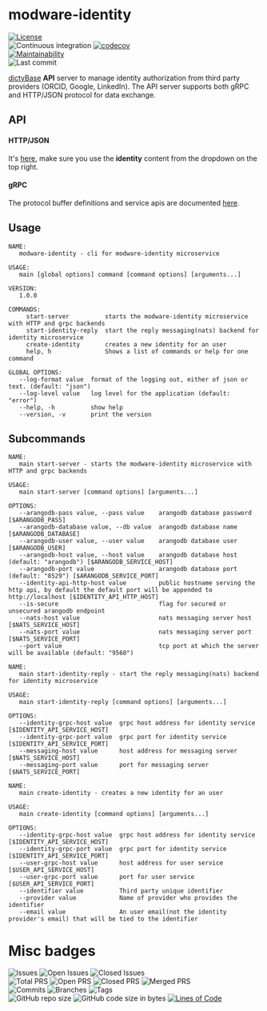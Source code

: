 # modware-identity

[![License](https://img.shields.io/badge/License-BSD%202--Clause-blue.svg)](LICENSE)  
![Continuous integration](https://github.com/dictyBase/modware-identity/workflows/Continuous%integration/badge.svg)
[![codecov](https://codecov.io/gh/dictyBase/modware-identity/branch/develop/graph/badge.svg)](https://codecov.io/gh/dictyBase/modware-identity)  
[![Maintainability](https://api.codeclimate.com/v1/badges/21ed283a6186cfa3d003/maintainability)](https://codeclimate.com/github/dictyBase/modware-identity/maintainability)  
![Last commit](https://badgen.net/github/last-commit/dictyBase/modware-identity/develop)

[dictyBase](http://dictybase.org) **API** server to manage identity authorization
from third party providers (ORCID, Google, LinkedIn). The API server supports both gRPC
and HTTP/JSON protocol for data exchange.

## API

#### HTTP/JSON

It's [here](https://dictybase.github.io/dictybase-api), make sure you use the **identity** content from the dropdown on the top right.

#### gRPC

The protocol buffer definitions and service apis are documented
[here](https://github.com/dictyBase/dictybaseapis/tree/master/dictybase/identity).

## Usage

```
NAME:
   modware-identity - cli for modware-identity microservice

USAGE:
   main [global options] command [command options] [arguments...]

VERSION:
   1.0.0

COMMANDS:
     start-server          starts the modware-identity microservice with HTTP and grpc backends
     start-identity-reply  start the reply messaging(nats) backend for identity microservice
     create-identity       creates a new identity for an user
     help, h               Shows a list of commands or help for one command

GLOBAL OPTIONS:
   --log-format value  format of the logging out, either of json or text. (default: "json")
   --log-level value   log level for the application (default: "error")
   --help, -h          show help
   --version, -v       print the version
```

## Subcommands

```
NAME:
   main start-server - starts the modware-identity microservice with HTTP and grpc backends

USAGE:
   main start-server [command options] [arguments...]

OPTIONS:
   --arangodb-pass value, --pass value    arangodb database password [$ARANGODB_PASS]
   --arangodb-database value, --db value  arangodb database name [$ARANGODB_DATABASE]
   --arangodb-user value, --user value    arangodb database user [$ARANGODB_USER]
   --arangodb-host value, --host value    arangodb database host (default: "arangodb") [$ARANGODB_SERVICE_HOST]
   --arangodb-port value                  arangodb database port (default: "8529") [$ARANGODB_SERVICE_PORT]
   --identity-api-http-host value         public hostname serving the http api, by default the default port will be appended to http://localhost [$IDENTITY_API_HTTP_HOST]
   --is-secure                            flag for secured or unsecured arangodb endpoint
   --nats-host value                      nats messaging server host [$NATS_SERVICE_HOST]
   --nats-port value                      nats messaging server port [$NATS_SERVICE_PORT]
   --port value                           tcp port at which the server will be available (default: "9560")
```

```
NAME:
   main start-identity-reply - start the reply messaging(nats) backend for identity microservice

USAGE:
   main start-identity-reply [command options] [arguments...]

OPTIONS:
   --identity-grpc-host value  grpc host address for identity service [$IDENTITY_API_SERVICE_HOST]
   --identity-grpc-port value  grpc port for identity service [$IDENTITY_API_SERVICE_PORT]
   --messaging-host value      host address for messaging server [$NATS_SERVICE_HOST]
   --messaging-port value      port for messaging server [$NATS_SERVICE_PORT]
```

```
NAME:
   main create-identity - creates a new identity for an user

USAGE:
   main create-identity [command options] [arguments...]

OPTIONS:
   --identity-grpc-host value  grpc host address for identity service [$IDENTITY_API_SERVICE_HOST]
   --identity-grpc-port value  grpc port for identity service [$IDENTITY_API_SERVICE_PORT]
   --user-grpc-host value      host address for user service [$USER_API_SERVICE_HOST]
   --user-grpc-port value      port for user service [$USER_API_SERVICE_PORT]
   --identifier value          Third party unique identifier
   --provider value            Name of provider who provides the identifier
   --email value               An user email(not the identity provider's email) that will be tied to the identifier
```
# Misc badges
![Issues](https://badgen.net/github/issues/dictyBase/modware-identity)
![Open Issues](https://badgen.net/github/open-issues/dictyBase/modware-identity)
![Closed Issues](https://badgen.net/github/closed-issues/dictyBase/modware-identity)  
![Total PRS](https://badgen.net/github/prs/dictyBase/modware-identity)
![Open PRS](https://badgen.net/github/open-prs/dictyBase/modware-identity)
![Closed PRS](https://badgen.net/github/closed-prs/dictyBase/modware-identity)
![Merged PRS](https://badgen.net/github/merged-prs/dictyBase/modware-identity)  
![Commits](https://badgen.net/github/commits/dictyBase/modware-identity/develop)
![Branches](https://badgen.net/github/branches/dictyBase/modware-identity)
![Tags](https://badgen.net/github/tags/dictyBase/modware-identity/?color=cyan)  
![GitHub repo size](https://img.shields.io/github/repo-size/dictyBase/modware-identity?style=plastic)
![GitHub code size in bytes](https://img.shields.io/github/languages/code-size/dictyBase/modware-identity?style=plastic)
[![Lines of Code](https://badgen.net/codeclimate/loc/dictyBase/modware-identity)](https://codeclimate.com/github/dictyBase/modware-identity/code)  
